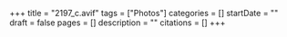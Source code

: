 +++
title = "2197_c.avif"
tags = ["Photos"]
categories = []
startDate = ""
draft = false
pages = []
description = ""
citations = []
+++
